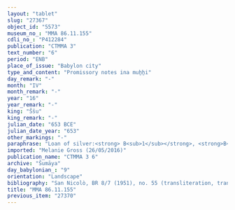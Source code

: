 ```yaml
---
layout: "tablet"
slug: "27367"
object_id: "5573"
museum_no_: "MMA 86.11.155"
cdli_no_: "P412284"
publication: "CTMMA 3"
text_number: "6"
period: "ENB"
place_of_issue: "Babylon city"
type_and_content: "Promissory notes ina muẖẖi"
day_remark: "-"
month: "IV"
month_remark: "-"
year: "16"
year_remark: "-"
king: "Ššu"
king_remark: "-"
julian_date: "653 BCE"
julian_date_year: "653"
other_markings: "-"
paraphrase: "Loan of silver:<strong> B<sub>1</sub></strong>, <strong>B<sub>2</sub> </strong>and <strong>B<sub>3</sub> </strong>owe <strong>A<sub>1</sub></strong>, <strong>A<sub>2</sub></strong>, <strong>A<sub>3</sub></strong>, <strong>A<sub>4</sub></strong>,<strong> A<sub>5</sub> </strong>and<strong> A<sub>6</sub></strong> 3 minas of silver. Beginning with the present month, the debt will bear a monthly interest of 5 shekels (33% p.a.). The debtors mutually guarantee for the repayment of the debt (<em>i&scaron;tēn pūt &scaron;an&icirc; na&scaron;&ucirc;</em>). An additional clause, literally meaning &ldquo;whoever sees (the debtors), receives the silver&rdquo;, possibly refers to &ldquo;joint creditorship&rdquo;. 5 witnesses and the scribe.<br /> &nbsp;<br /> <strong>A<sub>1</sub></strong>= A&scaron;&scaron;ur-dannu; <strong>A<sub>2 </sub></strong>= Aya-abū; <strong>A<sub>3 </sub></strong>= Batūl; <strong>A<sub>4 </sub></strong>= Igigi; <strong>A<sub>5</sub> </strong>= Nergalāya; <strong>A<sub>6</sub></strong> = Damqia; <strong>B<sub>1</sub></strong>= Perˀu; <strong>B<sub>2</sub> </strong>= &Scaron;umāya; <strong>B<sub>3</sub> </strong>= Nab&ucirc;-gāmil; Scribe = Murānu//Egibi<br /> &nbsp;"
imported: "Melanie Gross (26/05/2016)"
publication_name: "CTMMA 3 6"
archive: "Šumāya"
day_babylonian_: "9"
orientation: "Landscape"
bibliography: "San Nicolò, BR 8/7 (1951), no. 55 (transliteration, translation). Mentioned in van Driel, ZA 79 (1989), 113 and in Nielsen 2011 passim. "
title: "MMA 86.11.155"
previous_item: "27370"
---
```


